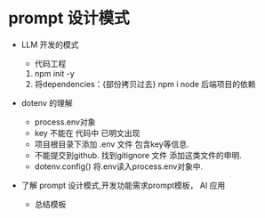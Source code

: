 # prompt 设计模式
- LLM 开发的模式
  - 代码工程
  1. npm init -y
  2. 将dependencies：{部份拷贝过去}
     npm i
     node 后端项目的依赖

- dotenv 的理解
    - process.env对象
    - key 不能在 代码中 已明文出现
    - 项目根目录下添加 .env 文件   包含key等信息.
    - 不能提交到github.  找到gitignore 文件 添加这类文件的申明.
    - dotenv.config()  将.env读入process.env对象中.

- 了解 prompt 设计模式,开发功能需求prompt模板， AI 应用 
    - 总结模板
    
